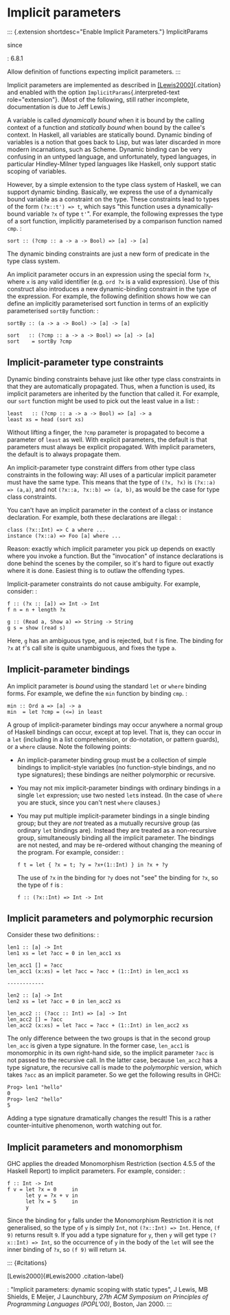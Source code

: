Implicit parameters
===================

::: {.extension shortdesc="Enable Implicit Parameters."}
ImplicitParams

since

:   6.8.1

Allow definition of functions expecting implicit parameters.
:::

Implicit parameters are implemented as described in
[\[Lewis2000\]](#Lewis2000){.citation} and enabled with the option
`ImplicitParams`{.interpreted-text role="extension"}. (Most of the
following, still rather incomplete, documentation is due to Jeff Lewis.)

A variable is called *dynamically bound* when it is bound by the calling
context of a function and *statically bound* when bound by the callee\'s
context. In Haskell, all variables are statically bound. Dynamic binding
of variables is a notion that goes back to Lisp, but was later discarded
in more modern incarnations, such as Scheme. Dynamic binding can be very
confusing in an untyped language, and unfortunately, typed languages, in
particular Hindley-Milner typed languages like Haskell, only support
static scoping of variables.

However, by a simple extension to the type class system of Haskell, we
can support dynamic binding. Basically, we express the use of a
dynamically bound variable as a constraint on the type. These
constraints lead to types of the form `(?x::t') => t`, which says \"this
function uses a dynamically-bound variable `?x` of type `t'`\". For
example, the following expresses the type of a sort function, implicitly
parameterised by a comparison function named `cmp`. :

    sort :: (?cmp :: a -> a -> Bool) => [a] -> [a]

The dynamic binding constraints are just a new form of predicate in the
type class system.

An implicit parameter occurs in an expression using the special form
`?x`, where `x` is any valid identifier (e.g. `ord ?x` is a valid
expression). Use of this construct also introduces a new dynamic-binding
constraint in the type of the expression. For example, the following
definition shows how we can define an implicitly parameterised sort
function in terms of an explicitly parameterised `sortBy` function: :

    sortBy :: (a -> a -> Bool) -> [a] -> [a]

    sort   :: (?cmp :: a -> a -> Bool) => [a] -> [a]
    sort    = sortBy ?cmp

Implicit-parameter type constraints
-----------------------------------

Dynamic binding constraints behave just like other type class
constraints in that they are automatically propagated. Thus, when a
function is used, its implicit parameters are inherited by the function
that called it. For example, our `sort` function might be used to pick
out the least value in a list: :

    least   :: (?cmp :: a -> a -> Bool) => [a] -> a
    least xs = head (sort xs)

Without lifting a finger, the `?cmp` parameter is propagated to become a
parameter of `least` as well. With explicit parameters, the default is
that parameters must always be explicit propagated. With implicit
parameters, the default is to always propagate them.

An implicit-parameter type constraint differs from other type class
constraints in the following way: All uses of a particular implicit
parameter must have the same type. This means that the type of
`(?x, ?x)` is `(?x::a) => (a,a)`, and not `(?x::a, ?x::b) => (a, b)`, as
would be the case for type class constraints.

You can\'t have an implicit parameter in the context of a class or
instance declaration. For example, both these declarations are illegal:
:

    class (?x::Int) => C a where ...
    instance (?x::a) => Foo [a] where ...

Reason: exactly which implicit parameter you pick up depends on exactly
where you invoke a function. But the \"invocation\" of instance
declarations is done behind the scenes by the compiler, so it\'s hard to
figure out exactly where it is done. Easiest thing is to outlaw the
offending types.

Implicit-parameter constraints do not cause ambiguity. For example,
consider: :

    f :: (?x :: [a]) => Int -> Int
    f n = n + length ?x

    g :: (Read a, Show a) => String -> String
    g s = show (read s)

Here, `g` has an ambiguous type, and is rejected, but `f` is fine. The
binding for `?x` at `f`\'s call site is quite unambiguous, and fixes the
type `a`.

Implicit-parameter bindings
---------------------------

An implicit parameter is *bound* using the standard `let` or `where`
binding forms. For example, we define the `min` function by binding
`cmp`. :

    min :: Ord a => [a] -> a
    min  = let ?cmp = (<=) in least

A group of implicit-parameter bindings may occur anywhere a normal group
of Haskell bindings can occur, except at top level. That is, they can
occur in a `let` (including in a list comprehension, or do-notation, or
pattern guards), or a `where` clause. Note the following points:

-   An implicit-parameter binding group must be a collection of simple
    bindings to implicit-style variables (no function-style bindings,
    and no type signatures); these bindings are neither polymorphic or
    recursive.
-   You may not mix implicit-parameter bindings with ordinary bindings
    in a single `let` expression; use two nested `let`s instead. (In the
    case of `where` you are stuck, since you can\'t nest `where`
    clauses.)
-   You may put multiple implicit-parameter bindings in a single binding
    group; but they are *not* treated as a mutually recursive group (as
    ordinary `let` bindings are). Instead they are treated as a
    non-recursive group, simultaneously binding all the implicit
    parameter. The bindings are not nested, and may be re-ordered
    without changing the meaning of the program. For example, consider:
    :

        f t = let { ?x = t; ?y = ?x+(1::Int) } in ?x + ?y

    The use of `?x` in the binding for `?y` does not \"see\" the binding
    for `?x`, so the type of `f` is :

        f :: (?x::Int) => Int -> Int

Implicit parameters and polymorphic recursion
---------------------------------------------

Consider these two definitions: :

    len1 :: [a] -> Int
    len1 xs = let ?acc = 0 in len_acc1 xs

    len_acc1 [] = ?acc
    len_acc1 (x:xs) = let ?acc = ?acc + (1::Int) in len_acc1 xs

    ------------

    len2 :: [a] -> Int
    len2 xs = let ?acc = 0 in len_acc2 xs

    len_acc2 :: (?acc :: Int) => [a] -> Int
    len_acc2 [] = ?acc
    len_acc2 (x:xs) = let ?acc = ?acc + (1::Int) in len_acc2 xs

The only difference between the two groups is that in the second group
`len_acc` is given a type signature. In the former case, `len_acc1` is
monomorphic in its own right-hand side, so the implicit parameter `?acc`
is not passed to the recursive call. In the latter case, because
`len_acc2` has a type signature, the recursive call is made to the
*polymorphic* version, which takes `?acc` as an implicit parameter. So
we get the following results in GHCi:

``` {.sourceCode .none}
Prog> len1 "hello"
0
Prog> len2 "hello"
5
```

Adding a type signature dramatically changes the result! This is a
rather counter-intuitive phenomenon, worth watching out for.

Implicit parameters and monomorphism
------------------------------------

GHC applies the dreaded Monomorphism Restriction (section 4.5.5 of the
Haskell Report) to implicit parameters. For example, consider: :

    f :: Int -> Int
    f v = let ?x = 0     in
          let y = ?x + v in
          let ?x = 5     in
          y

Since the binding for `y` falls under the Monomorphism Restriction it is
not generalised, so the type of `y` is simply `Int`, not
`(?x::Int) => Int`. Hence, `(f 9)` returns result `9`. If you add a type
signature for `y`, then `y` will get type `(?x::Int) => Int`, so the
occurrence of `y` in the body of the `let` will see the inner binding of
`?x`, so `(f 9)` will return `14`.

::: {#citations}

[Lewis2000]{#Lewis2000 .citation-label}

:   \"Implicit parameters: dynamic scoping with static types\", J Lewis,
    MB Shields, E Meijer, J Launchbury, *27th ACM Symposium on
    Principles of Programming Languages (POPL\'00)*, Boston, Jan 2000.
:::

